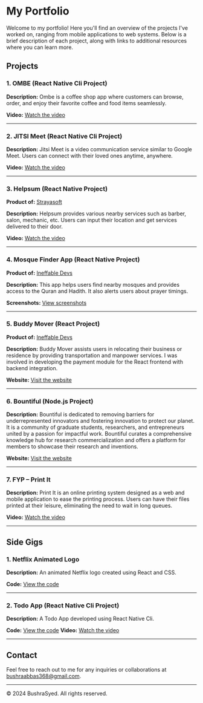 # My Portfolio

Welcome to my portfolio! Here you'll find an overview of the projects I've worked on, ranging from mobile applications to web systems. Below is a brief description of each project, along with links to additional resources where you can learn more.


## Projects

### 1. OMBE (React Native Cli Project)

**Description:** Ombe is a coffee shop app where customers can browse, order, and enjoy their favorite coffee and food items seamlessly. 

**Video:** [Watch the video](https://drive.google.com/file/d/1Xcml3wM9csf0fyk7HPz7Gci0UW8nAG_o/view?usp=drive_link)

---

### 2. JITSI Meet (React Native Cli Project)

**Description:** Jitsi Meet is a video communication service similar to Google Meet. Users can connect with their loved ones anytime, anywhere.

**Video:** [Watch the video](https://drive.google.com/file/d/1VNrO6_sEc_YXkJJaBLWszEt7OTIoIJBZ/view?usp=drive_link)

---

### 3. Helpsum (React Native Project)
**Product of:** [Strayasoft](https://strayasoft.org/)

**Description:** Helpsum provides various nearby services such as barber, salon, mechanic, etc. Users can input their location and get services delivered to their door.

**Video:** [Watch the video](https://drive.google.com/file/d/1o5D-F-xCth570Mu3vKOzxHzXPt6qbMis/view?usp=drive_link)

---

### 4. Mosque Finder App (React Native Project)
**Product of:** [Ineffable Devs](https://www.ineffabledevs.com/)

**Description:** This app helps users find nearby mosques and provides access to the Quran and Hadith. It also alerts users about prayer timings.

**Screenshots:** [View screenshots](https://drive.google.com/drive/folders/1KDcTlay6DFOH-4PRV7XlRMvVFQFxyAdo?usp=sharing)

---

### 5. Buddy Mover (React Project)
**Product of:** [Ineffable Devs](https://www.ineffabledevs.com/)

**Description:** Buddy Mover assists users in relocating their business or residence by providing transportation and manpower services. I was involved in developing the payment module for the React frontend with backend integration.

**Website:** [Visit the website](https://moverbuddy.io/)

---

### 6. Bountiful (Node.js Project)
**Description:** Bountiful is dedicated to removing barriers for underrepresented innovators and fostering innovation to protect our planet. It is a community of graduate students, researchers, and entrepreneurs united by a passion for impactful work. Bountiful curates a comprehensive knowledge hub for research commercialization and offers a platform for members to showcase their research and inventions.

**Website:** [Visit the website](https://www.bountiful.work/)

---

### 7. FYP – Print It 
**Description:** Print It is an online printing system designed as a web and mobile application to ease the printing process. Users can have their files printed at their leisure, eliminating the need to wait in long queues.

**Video:** [Watch the video](https://drive.google.com/file/d/1z_EH4oDxz_Z9PxNdpPDJKlUI64bIhbdf/view?usp=sharing)

---

## Side Gigs

### 1. Netflix Animated Logo
**Description:** An animated Netflix logo created using React and CSS.

**Code:** [View the code](https://github.com/BushraSyed837/Netflix-Animated-Logo)

---

### 2. Todo App (React Native Cli Project)
**Description:** A Todo App developed using React Native Cli.

**Code:** [View the code](https://github.com/BushraSyed837/ToDo-App)
**Video:** [Watch the video](https://drive.google.com/file/d/1RGY0Cnjwo9rGMFQVBps-IwhED6kLooDH/view?usp=drive_link)

---

## Contact
Feel free to reach out to me for any inquiries or collaborations at [bushraabbas368@gmail.com](mailto:bushraabbas368@gmail.com).

---

&copy; 2024 BushraSyed. All rights reserved.
